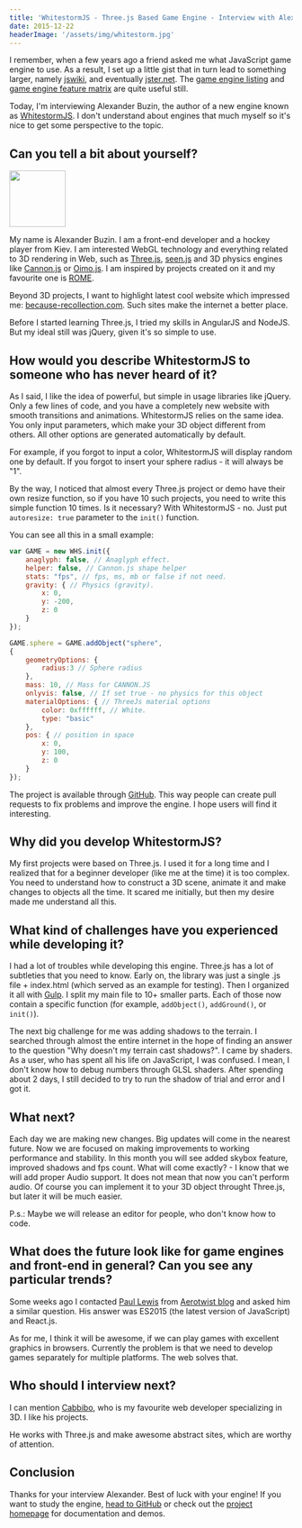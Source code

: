 ```yaml
---
title: 'WhitestormJS - Three.js Based Game Engine - Interview with Alexander Buzin'
date: 2015-12-22
headerImage: '/assets/img/whitestorm.jpg'
---
```


I remember, when a few years ago a friend asked me what JavaScript game engine to use. As a result, I set up a little gist that in turn lead to something larger, namely [jswiki](https://github.com/bebraw/jswiki), and eventually [jster.net](http://jster.net/). The [game engine listing](https://github.com/bebraw/jswiki/wiki/Game-Engines) and [game engine feature matrix](https://github.com/bebraw/jswiki/wiki/Game-engine-feature-matrix) are quite useful still.

Today, I'm interviewing Alexander Buzin, the author of a new engine known as [WhitestormJS](http://whitestormjs.xyz/). I don't understand about engines that much myself so it's nice to get some perspective to the topic.

## Can you tell a bit about yourself?

<p>
<span class="author">
  <img src="https://www.gravatar.com/avatar/e002d265845b7625ef396bf74763e31d?s=200" alt"Alexander Buzin" class='author' width='100' height='100' />
</span>
</p>

My name is Alexander Buzin. I am a front-end developer and a hockey player from Kiev. I am interested WebGL technology and everything related to 3D rendering in Web, such as [Three.js](http://threejs.org/), [seen.js](http://seenjs.io/) and 3D physics engines like [Cannon.js](http://www.cannonjs.org/) or [Oimo.js](https://github.com/lo-th/Oimo.js/). I am inspired by projects created on it and my favourite one is [ROME](http://www.ro.me/).

Beyond 3D projects, I want to highlight latest cool website which impressed me: [because-recollection.com](because-recollection.com).
Such sites make the internet a better place.

Before I started learning Three.js, I tried my skills in AngularJS and NodeJS. But my ideal still was jQuery, given it's so simple to use.

## How would you describe WhitestormJS to someone who has never heard of it?

As I said, I like the idea of powerful, but simple in usage libraries like jQuery. Only a few lines of code, and you have a completely new website with smooth transitions and animations. WhitestormJS relies on the same idea. You only input parameters, which make your 3D object different from others. All other options are generated automatically by default.

For example, if you forgot to input a color, WhitestormJS will display random one by default. If you forgot to insert your sphere radius - it will always be "1".

By the way, I noticed that almost every Three.js project or demo have their own resize function, so if you have 10 such projects, you need to write this simple function 10 times. Is it necessary? With WhitestormJS - no. Just put `autoresize: true` parameter to the `init()` function.

You can see all this in a small example:

```javascript
var GAME = new WHS.init({
    anaglyph: false, // Anaglyph effect.
    helper: false, // Cannon.js shape helper
    stats: "fps", // fps, ms, mb or false if not need.
    gravity: { // Physics (gravity).
        x: 0,
        y: -200,
        z: 0
    }
});

GAME.sphere = GAME.addObject("sphere",
{
    geometryOptions: {
        radius:3 // Sphere radius
    },
    mass: 10, // Mass for CANNON.JS
    onlyvis: false, // If set true - no physics for this object
    materialOptions: { // ThreeJs material options
        color: 0xffffff, // White.
        type: "basic"
    },
    pos: { // position in space
        x: 0,
        y: 100,
        z: 0
    }
});
```

The project is available through [GitHub](https://github.com/sasha240100/WhitestormJS). This way people can create pull requests to fix problems and improve the engine. I hope users will find it interesting.

## Why did you develop WhitestormJS?

My first projects were based on Three.js. I used it for a long time and I realized that for a beginner developer (like me at the time) it is too complex. You need to understand how to construct a 3D scene, animate it and make changes to objects all the time. It scared me initially, but then my desire made me understand all this.

## What kind of challenges have you experienced while developing it?

I had a lot of troubles while developing this engine. Three.js has a lot of subtleties that you need to know. Early on, the library was just a single .js file + index.html (which served as an example for testing). Then I organized it all with [Gulp](http://gulpjs.com/). I split my main file to 10+ smaller parts. Each of those now contain a specific function (for example, `addObject()`, `addGround()`, or `init()`).

The next big challenge for me was adding shadows to the terrain. I searched through almost the entire internet in the hope of finding an answer to the question "Why doesn't my terrain cast shadows?". I came by shaders. As a user, who has spent all his life on JavaScript, I was confused. I mean, I don't know how to debug numbers through GLSL shaders. After spending about 2 days, I still decided to try to run the shadow of trial and error and I got it.

## What next?

Each day we are making new changes. Big updates will come in the nearest future. Now we are focused on making improvements to working performance and stability. In this month you will see added skybox feature, improved shadows and fps count.
What will come exactly? - I know that we will add proper Audio support. It does not mean that now you can't perform audio. Of course you can implement it to your 3D object throught Three.js, but later it will be much easier.

P.s.: Maybe we will release an editor for people, who don't know how to code.

## What does the future look like for game engines and front-end in general? Can you see any particular trends?

Some weeks ago I contacted [Paul Lewis](ttps://twitter.com/aerotwist) from [Aerotwist blog](https://aerotwist.com/) and asked him a similar question. His answer was ES2015 (the latest version of JavaScript) and React.js.

As for me, I think it will be awesome, if we can play games with excellent graphics in browsers. Currently the problem is that we need to develop games separately for multiple platforms. The web solves that.

## Who should I interview next?
I can mention [Cabbibo](https://twitter.com/Cabbibo), who is my favourite web developer specializing in 3D. I like his projects.

He works with Three.js and make awesome abstract sites, which are worthy of attention.

## Conclusion

Thanks for your interview Alexander. Best of luck with your engine! If you want to study the engine, [head to GitHub]([GitHub](https://github.com/sasha240100/WhitestormJS)) or check out the [project homepage](http://whitestormjs.xyz/) for documentation and demos.
